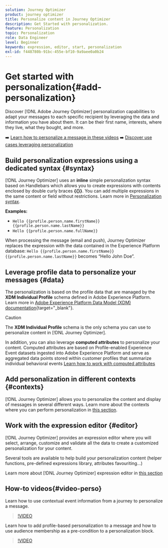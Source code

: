 ```yaml
---
solution: Journey Optimizer
product: journey optimizer
title: Personalize content in Journey Optimizer
description: Get Started with personalization.
feature: Personalization
topic: Personalization
role: Data Engineer
level: Beginner
keywords: expression, editor, start, personalization
exl-id: f448780b-91bc-455e-bf10-9a9aee0a0b24
---
```

# Get started with personalization{#add-personalization}

Discover [!DNL Adobe Journey Optimizer] personalization capabilities to adapt your messages to each specific recipient by leveraging the data and information you have about them. It can be their first name, interests, where they live, what they bought, and more.

➡️ [Learn how to personalize a message in these videos](#video-perso)
➡️ [Discover use cases leveraging personalization](personalization-use-case.md)

## Build personalization expressions using a dedicated syntax {#syntax}

[!DNL Journey Optimizer] uses an **inline** simple personalization syntax based on Handlebars which allows you to create expressions with contents enclosed by double curly braces **{{}}**. You can add multiple expressions in the same content or field without restrictions. Learn more in [Personalization syntax](personalization-syntax.md).

**Examples:**

* `Hello {{profile.person.name.firstName}} {{profile.person.name.lastName}}`
* `Hello {{profile.person.name.fullName}}`

When processing the message (email and push), Journey Optimizer replaces the expression with the data contained in the Experience Platform database:  `Hello {{profile.person.name.firstName}} {{profile.person.name.lastName}}` becomes “Hello John Doe”.

## Leverage profile data to personalize your messages {#data}

The personalization is based on the profile data that are managed by the **XDM Individual Profile** schema defined in Adobe Experience Platform. Learn more in [Adobe Experience Platform Data Model (XDM) documentation](https://experienceleague.adobe.com/docs/experience-platform/xdm/home.html){target="_blank"}.

>[!CAUTION]
>The **XDM Individual Profile** schema is the only schema you can use to personalize content in [!DNL Journey Optimizer].

In addition, you can also leverage **computed attributes** to personalize your content. Computed attributes are based on Profile-enabled Experience Event datasets ingested into Adobe Experience Platform and serve as aggregated data points stored within customer profiles that summarize individual behavioral events [Learn how to work with computed attributes](../audience/computed-attributes.md)

## Add personalization in different contexts {#contexts}

[!DNL Journey Optimizer] allows you to personalize the content and display of messages in several different ways. Learn more about the contexts where you can perform personalization in [this section](personalization-contexts.md).

## Work with the expression editor {#editor}

[!DNL Journey Optimizer] provides an expression editor where you will select, arrange, customize and validate all the data to create a customized personalization for your content.

Several tools are available to help build your personalization content (helper functions, pre-defined expressions library, attributes favouriting...)

Learn more about [!DNL Journey Optimizer] expression editor in [this section](personalization-build-expressions.md)

## How-to videos{#video-perso}

Learn how to use contextual event information from a journey to personalize a message.

>[!VIDEO](https://video.tv.adobe.com/v/334165?quality=12)

Learn how to add profile-based personalization to a message and how to use audience membership as a pre-condition to a personalization block.

>[!VIDEO](https://video.tv.adobe.com/v/334078?quality=12)
